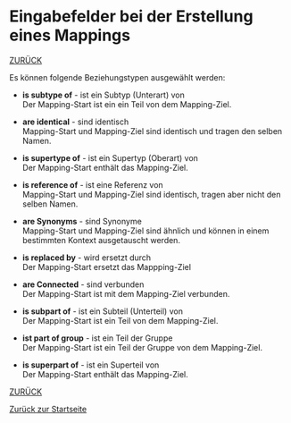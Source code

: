 # Eingabefelder bei der Erstellung eines Mappings

[ZURÜCK](3.2.0_Eingabefelder.md)

Es können folgende Beziehungstypen ausgewählt werden:

- **is subtype of** - ist ein Subtyp (Unterart) von <br>
  Der Mapping-Start ist ein ein Teil von dem Mapping-Ziel.
  
- **are identical** - sind identisch <br>
  Mapping-Start und Mapping-Ziel sind identisch und tragen den selben Namen.
  
- **is supertype of** - ist ein Supertyp (Oberart) von <br>
  Der Mapping-Start enthält das Mapping-Ziel.
  
- **is reference of** - ist eine Referenz von <br>
  Mapping-Start und Mapping-Ziel sind identisch, tragen aber nicht den selben Namen.
  
- **are Synonyms** - sind Synonyme <br>
  Mapping-Start und Mapping-Ziel sind ähnlich und können in einem bestimmten Kontext ausgetauscht werden.
  
- **is replaced by** - wird ersetzt durch <br>
  Der Mapping-Start ersetzt das Mappping-Ziel

- **are Connected** - sind verbunden <br>
  Der Mapping-Start ist mit dem Mapping-Ziel verbunden.

- **is subpart of** - ist ein Subteil (Unterteil) von <br>
  Der Mapping-Start ist ein Teil von dem Mapping-Ziel.

- **ist part of group** - ist ein Teil der Gruppe <br>
  Der Mapping-Start ist ein Teil der Gruppe von dem Mapping-Ziel.

- **is superpart of** - ist ein Superteil von <br>
  Der Mapping-Start enthält das Mapping-Ziel.
  

[ZURÜCK](3.2.0_Eingabefelder.md)

[Zurück zur Startseite]()
